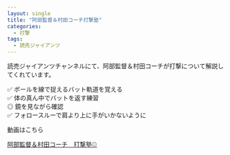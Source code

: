 ```yaml
---
layout: single
title: "阿部監督＆村田コーチ打撃塾"
categories:
  - 打撃
tags:
  - 読売ジャイアンツ
---
```


読売ジャイアンツチャンネルにて、阿部監督＆村田コーチが打撃について解説してくれています。

✅ ボールを線で捉えるバット軌道を覚える  
✅ 体の真ん中でバットを返す練習  
◎ 鏡を見ながら確認  
✅ フォロースルーで肩より上に手がいかないように  

動画はこちら
<!--<iframe width="560" height="315" src="https://www.youtube.com/embed/LXTxKYCp61g" frameborder="0" allow="accelerometer; autoplay; encrypted-media; gyroscope; picture-in-picture" allowfullscreen></iframe>-->

[阿部監督＆村田コーチ　打撃塾⚾](https://youtu.be/LXTxKYCp61g)